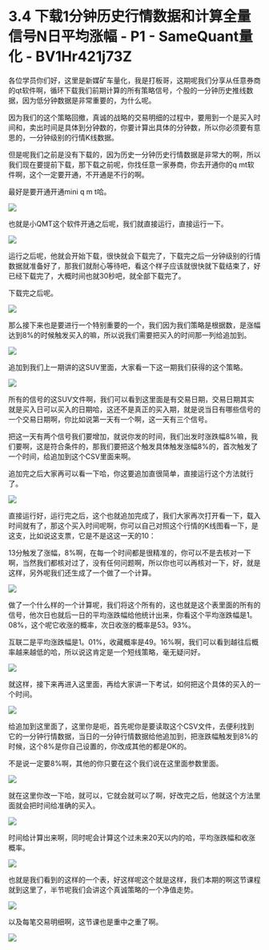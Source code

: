 # 3.4 下载1分钟历史行情数据和计算全量信号N日平均涨幅 - P1 - SameQuant量化 - BV1Hr421j73Z

各位学员你们好，这里是新媒矿车量化，我是打板哥，这期呢我们分享从任意券商的qt软件啊，循环下载我们前期计算的所有策略信号，个股的一分钟历史推线数据，因为低分钟数据是非常重要的，为什么呢。

因为我们的这个策略回撤，真诚的战略的交易明细的过程中，要用到一个是买入时间和，卖出时间是具体到分钟数的，你要计算出具体的分钟数，所以你必须要有意思的，一分钟级别的行情K线数据。

但是呢我们之前是没有下载的，因为历史一分钟历史行情数据是非常大的啊，所以我们现在要提前下载，那下载之前呢，你找任意一家券商，你去开通你的q mt软件啊，这个一定要开通，不开通是不行的啊。

最好是要开通开通mini q m t哈。

![](img/392de88abb271773d0821c2572428699_1.png)

也就是小QMT这个软件开通之后呢，我们就直接运行，直接运行一下。

![](img/392de88abb271773d0821c2572428699_3.png)

运行之后呢，他就会开始下载，很快就会下载完了，下载完之后一分钟级别的行情数据就准备好了，那我们就耐心等待吧，看这个样子应该就很快就下载结束了，好已经下载完了，大概时间也就30秒吧，就全部下载完了。

下载完之后呢。

![](img/392de88abb271773d0821c2572428699_5.png)

那么接下来也是要进行一个特别重要的一个，我们因为我们策略是根据数，是涨幅达到8%的时候触发买入的嘛，所以说我们需要把买入的时间那一列给追加到。



![](img/392de88abb271773d0821c2572428699_7.png)

追加到我们上一期讲的这SUV里面，大家看一下这一期我们获得的这个策略。

![](img/392de88abb271773d0821c2572428699_9.png)

所有的信号的这SUV文件啊，我们可以看到这里面是有交易日期，交易日期其实就是买入日可以买入的日期哈，这还不是真正的买入期，就是说当日有哪些信号的一个交易日期啊，你比如说第一天有一个啊，这一天有三个信号。

把这一天有两个信号我们要增加，就说你发的时间，我们出发时涨跌幅8%嘛，我们要啊，这是符合条件的，那我们要把这个触发具体触发涨幅8%的，首次触发了一个时间，给追加到这个CSV里面来啊。

追加完之后大家再可以看一下哈，你这要追加直很简单，直接运行这个方法就行了。

![](img/392de88abb271773d0821c2572428699_11.png)

直接运行好，运行完之后，这个也就追加完成了，我们大家再次打开看一下，载入时间就有了，那这个买入时间呢啊，你可以自己对照这个行情的K线图看一下，是这支，比如说这支票，它是不是这这一天的10：

13分触发了涨幅，8%啊，在每一个时间都是很精准的，你可以不是去核对一下啊，当然我们都核对过了，没有任何问题啊，所以你也可以再核对一下，好，就是这样，另外呢我们还生成了一个做了一个计算。



![](img/392de88abb271773d0821c2572428699_13.png)

做了一个什么样的一个计算呢，我们将这个所有的，这也就是这个表里面的所有的信号，他次日也就后一日的平均涨跌幅给他统计出来，你看这个平均涨跌幅是1。08%，这个呢它收涨的概率，次日收涨的概率是53。93%。

互联二是平均涨跌幅是1。01%，收藏概率是49。16%啊，我们可以看到越往后概率越来越低的哈，所以说这肯定是一个短线策略，毫无疑问好。



![](img/392de88abb271773d0821c2572428699_15.png)

就这样，接下来再进入这里面，再给大家讲一下考试，如何把这个具体的买入的一个时间。

![](img/392de88abb271773d0821c2572428699_17.png)

给追加到这里面了，这里你是呃，首先呢你是要读取这个CSV文件，去便利找到它的一分钟行情数据，当日的一分钟行情数据给他追加到，把涨跌幅触发到8%的时候，这个8%是你自己设置的，你改成其他的都是OK的。

不是说一定要8%啊，其他的你只要在这个我们说在这里面参数里面。

![](img/392de88abb271773d0821c2572428699_19.png)

就在这里你改一下哈，就可以，它就会就可以了啊，好改完之后，他就这个方法里面就会把时间给准确的买入。

![](img/392de88abb271773d0821c2572428699_21.png)

时间给计算出来啊，同时呢会计算这个过未来20天以内的哈，平均涨跌幅和收涨概率。

![](img/392de88abb271773d0821c2572428699_23.png)

也就是我们看到的这样的一个表，好这样呢这个就是这样，我们本期的啊这节课程就到这里了，半节呢我们会讲这个真诚策略的一个净值走势。



![](img/392de88abb271773d0821c2572428699_25.png)

以及每笔交易明细啊，这节课也是重中之重了啊。

![](img/392de88abb271773d0821c2572428699_27.png)